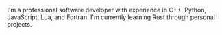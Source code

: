 I'm a professional software developer with experience in C++, Python, JavaScript, Lua, and Fortran. I'm currently learning Rust through personal projects.
